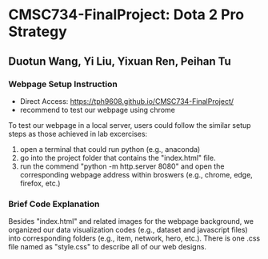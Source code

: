 # CMSC734-FinalProject: Dota 2 Pro Strategy
## Duotun Wang, Yi Liu, Yixuan Ren, Peihan Tu
### Webpage Setup Instruction 
- Direct Access: https://tph9608.github.io/CMSC734-FinalProject/
- recommend to test our webpage using chrome

To test our webpage in a local server, users could follow the similar setup steps as those achieved in lab excercises:
1) open a terminal that could run python (e.g., anaconda)
2) go into the project folder that contains the "index.html" file.
3) run the commend "python -m http.server 8080" and open the corresponding webpage address within broswers (e.g., chrome, edge, firefox, etc.)

### Brief Code Explanation
Besides "index.html" and related images for the webpage background, we organized our data visualization codes (e.g., dataset and javascript files) into corresponding folders (e.g., item, network, hero, etc.). There is one .css file named as "style.css" to describe all of our web designs.
